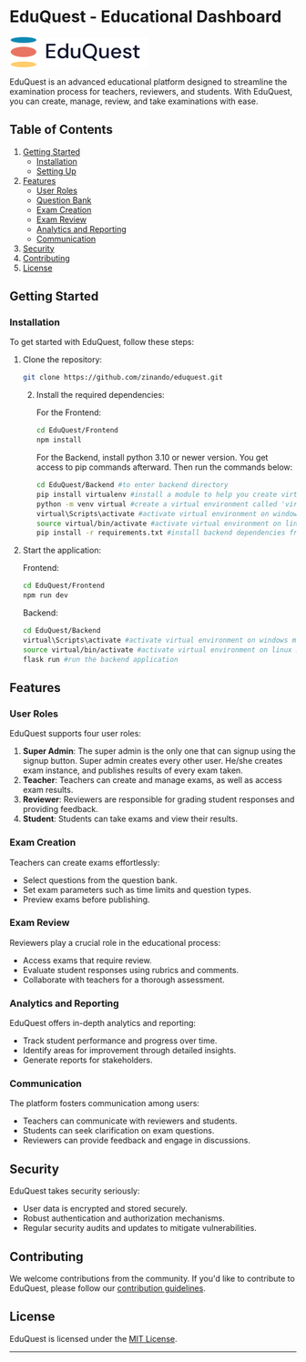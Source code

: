 # EduQuest - Educational Dashboard

![EduQuest Logo](/Frontend/src/assets/Group%201.png)

EduQuest is an advanced educational platform designed to streamline the examination process for teachers, reviewers, and students. With EduQuest, you can create, manage, review, and take examinations with ease.

## Table of Contents

1. [Getting Started](#getting-started)
   - [Installation](#installation)
   - [Setting Up](#setting-up)
2. [Features](#features)
   - [User Roles](#user-roles)
   - [Question Bank](#question-bank)
   - [Exam Creation](#exam-creation)
   - [Exam Review](#exam-review)
   - [Analytics and Reporting](#analytics-and-reporting)
   - [Communication](#communication)
3. [Security](#security)
4. [Contributing](#contributing)
5. [License](#license)

## Getting Started

### Installation

To get started with EduQuest, follow these steps:

1. Clone the repository:
   ```bash
   git clone https://github.com/zinando/eduquest.git
   ```

   2. Install the required dependencies:
   
      For the Frontend:
      ```bash
      cd EduQuest/Frontend
      npm install
      ```
      For the Backend, install python 3.10 or newer version. You get access to pip commands afterward. Then run the commands below:
      ```bash
      cd EduQuest/Backend #to enter backend directory
      pip install virtualenv #install a module to help you create virtual environment
      python -m venv virtual #create a virtual environment called 'virtual'
      virtual\Scripts\activate #activate virtual environment on windows machine
      source virtual/bin/activate #activate virtual environment on linux machine
      pip install -r requirements.txt #install backend dependencies from a file called 'requirements.txt'
      ```
3. Start the application:

   Frontend:
   ```bash
   cd EduQuest/Frontend
   npm run dev
   ```
   Backend:
   ```bash
   cd EduQuest/Backend
   virtual\Scripts\activate #activate virtual environment on windows machine
   source virtual/bin/activate #activate virtual environment on linux machine
   flask run #run the backend application
   ```

## Features

### User Roles

EduQuest supports four user roles:
1. **Super Admin**: The super admin is the only one that can signup using the signup button. Super admin creates every other user. He/she creates exam instance, and publishes results of every exam taken.
2. **Teacher**: Teachers can create and manage exams, as well as access exam results.
3. **Reviewer**: Reviewers are responsible for grading student responses and providing feedback.
4. **Student**: Students can take exams and view their results.

### Exam Creation

Teachers can create exams effortlessly:

- Select questions from the question bank.
- Set exam parameters such as time limits and question types.
- Preview exams before publishing.

### Exam Review

Reviewers play a crucial role in the educational process:

- Access exams that require review.
- Evaluate student responses using rubrics and comments.
- Collaborate with teachers for a thorough assessment.

### Analytics and Reporting

EduQuest offers in-depth analytics and reporting:

- Track student performance and progress over time.
- Identify areas for improvement through detailed insights.
- Generate reports for stakeholders.

### Communication

The platform fosters communication among users:

- Teachers can communicate with reviewers and students.
- Students can seek clarification on exam questions.
- Reviewers can provide feedback and engage in discussions.

## Security

EduQuest takes security seriously:

- User data is encrypted and stored securely.
- Robust authentication and authorization mechanisms.
- Regular security audits and updates to mitigate vulnerabilities.

## Contributing

We welcome contributions from the community. If you'd like to contribute to EduQuest, please follow our [contribution guidelines](CONTRIBUTING.md).

## License

EduQuest is licensed under the [MIT License](LICENSE).

---
